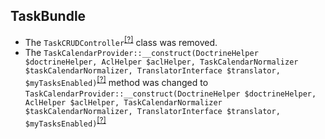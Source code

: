 TaskBundle
----------
* The `TaskCRUDController`<sup>[[?]](https://github.com/oroinc/OroCRMTaskBundle/tree/4.0.0-rc/Controller/TaskCRUDController.php#L19 "Oro\Bundle\TaskBundle\Controller\TaskCRUDController")</sup> class was removed.
* The `TaskCalendarProvider::__construct(DoctrineHelper $doctrineHelper, AclHelper $aclHelper, TaskCalendarNormalizer $taskCalendarNormalizer, TranslatorInterface $translator, $myTasksEnabled)`<sup>[[?]](https://github.com/oroinc/OroCRMTaskBundle/tree/4.0.0-rc/Provider/TaskCalendarProvider.php#L44 "Oro\Bundle\TaskBundle\Provider\TaskCalendarProvider")</sup> method was changed to `TaskCalendarProvider::__construct(DoctrineHelper $doctrineHelper, AclHelper $aclHelper, TaskCalendarNormalizer $taskCalendarNormalizer, TranslatorInterface $translator, $myTasksEnabled)`<sup>[[?]](https://github.com/oroinc/OroCRMTaskBundle/tree/4.0.0/Provider/TaskCalendarProvider.php#L44 "Oro\Bundle\TaskBundle\Provider\TaskCalendarProvider")</sup>

